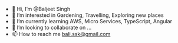 - 👋 Hi, I’m @Baljeet Singh
- 👀 I’m interested in Gardening, Travelling, Exploring new places
- 🌱 I’m currently learning AWS, Micro Services, TypeScript, Angular
- 💞️ I’m looking to collaborate on ...
- 📫 How to reach me bali.ssk@gmail.com

<!---
baliKunjean/baliKunjean is a ✨ special ✨ repository because its `README.md` (this file) appears on your GitHub profile.
You can click the Preview link to take a look at your changes.
--->
